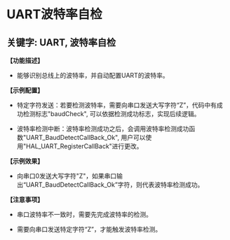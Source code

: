 # UART波特率自检
## 关键字: UART, 波特率自检

**【功能描述】**
+ 能够识别总线上的波特率，并自动配置UART的波特率。

**【示例配置】**
+ 特定字符发送：若要检测波特率，需要向串口发送大写字符“Z”，代码中有成功检测标志"baudCheck", 可以依据检测成功标志，实现后续逻辑。

+ 波特率检测中断：波特率检测成功之后，会调用波特率检测成功函数"UART_BaudDetectCallBack_Ok", 用户可以使用"HAL_UART_RegisterCallBack"进行更改。


**【示例效果】**
+ 向串口0发送大写字符"Z"，如果串口输出“UART_BaudDetectCallBack_Ok”字符，则代表波特率检测成功。

**【注意事项】**
+ 串口波特率不一致时，需要先完成波特率的检测。

+ 需要向串口发送特定字符“Z”，才能触发波特率检测。